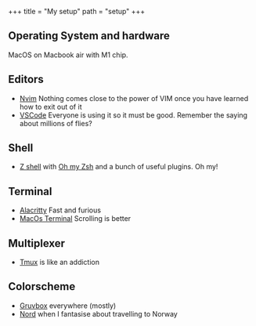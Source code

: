 +++
title = "My setup"
path = "setup"
+++

## Operating System and hardware

MacOS on Macbook air with M1 chip.

## Editors

- [Nvim](https://neovim.io/) Nothing comes close to the power of VIM once you have learned how to exit out of it
- [VSCode](https://code.visualstudio.com/) Everyone is using it so it must be good. Remember the saying about millions of flies?

## Shell

- [Z shell](https://www.zsh.org/) with [Oh my Zsh](https://github.com/ohmyzsh/ohmyzsh) and a bunch of useful plugins. Oh my!

## Terminal

- [Alacritty](https://github.com/alacritty/alacritty) Fast and furious
- [MacOs Terminal](https://www.apple.com/in/macos/monterey/) Scrolling is better

## Multiplexer

- [Tmux](https://github.com/tmux/tmux) is like an addiction

## Colorscheme

- [Gruvbox](https://github.com/morhetz/gruvbox) everywhere (mostly)
- [Nord](https://www.nordtheme.com/) when I fantasise about travelling to Norway
